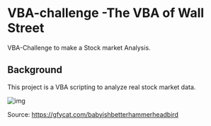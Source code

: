 # VBA-challenge -The VBA of Wall Street
VBA-Challenge to make a Stock market Analysis.

## Background
This project is a VBA scripting to analyze real stock market data.


![img](Images/ezgif.com-video-to-gif.gif)

Source: https://gfycat.com/babyishbetterhammerheadbird

